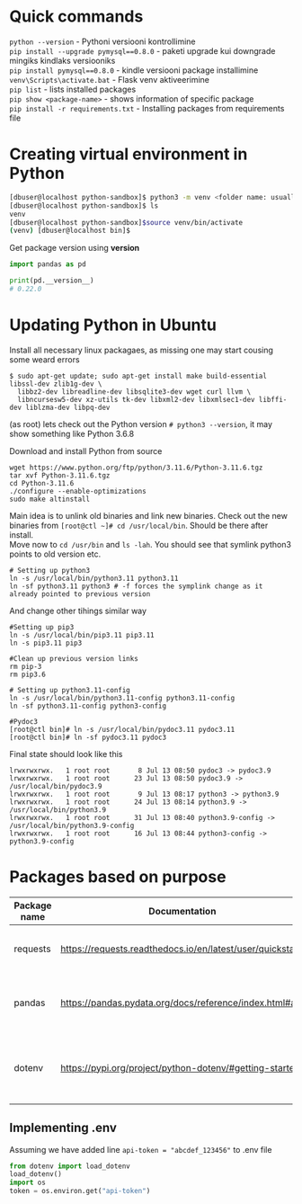 # Quick commands
```python --version``` - Pythoni versiooni kontrollimine  
```pip install --upgrade pymysql==0.8.0``` - paketi upgrade kui downgrade mingiks kindlaks versiooniks  
```pip install pymysql==0.8.0``` - kindle versiooni package installimine  
```venv\Scripts\activate.bat``` - Flask venv aktiveerimine  
```pip list``` - lists installed packages  
```pip show <package-name>``` - shows information of specific package  
```pip install -r requirements.txt``` - Installing packages from requirements file

# Creating virtual environment in Python
```bash
[dbuser@localhost python-sandbox]$ python3 -m venv <folder name: usually venv>
[dbuser@localhost python-sandbox]$ ls
venv
[dbuser@localhost python-sandbox]$source venv/bin/activate
(venv) [dbuser@localhost bin]$
```

Get package version using __version__
```python
import pandas as pd

print(pd.__version__)
# 0.22.0
```

# Updating Python in Ubuntu
Install all necessary linux packagaes, as missing one may start cousing some weard errors
```
$ sudo apt-get update; sudo apt-get install make build-essential libssl-dev zlib1g-dev \
  libbz2-dev libreadline-dev libsqlite3-dev wget curl llvm \
  libncursesw5-dev xz-utils tk-dev libxml2-dev libxmlsec1-dev libffi-dev liblzma-dev libpq-dev
```
(as root) lets check out the Python version `# python3 --version`, it may show something like Python 3.6.8

Download and install Python from source
```
wget https://www.python.org/ftp/python/3.11.6/Python-3.11.6.tgz
tar xvf Python-3.11.6.tgz
cd Python-3.11.6
./configure --enable-optimizations
sudo make altinstall
```
Main idea is to unlink old binaries and link new binaries. Check out the new binaries from `[root@ctl ~]# cd /usr/local/bin`. Should be there after install.  
Move now to `cd /usr/bin` and `ls -lah`. You should see that symlink python3 points to old version etc.  

```
# Setting up python3 
ln -s /usr/local/bin/python3.11 python3.11
ln -sf python3.11 python3 # -f forces the symplink change as it already pointed to previous version 
```
And change other tihings similar way
```
#Setting up pip3
ln -s /usr/local/bin/pip3.11 pip3.11
ln -s pip3.11 pip3

#Clean up previous version links
rm pip-3
rm pip3.6

# Setting up python3.11-config
ln -s /usr/local/bin/python3.11-config python3.11-config
ln -sf python3.11-config python3-config

#Pydoc3
[root@ctl bin]# ln -s /usr/local/bin/pydoc3.11 pydoc3.11
[root@ctl bin]# ln -sf pydoc3.11 pydoc3
```
Final state should look like this
```
lrwxrwxrwx.   1 root root       8 Jul 13 08:50 pydoc3 -> pydoc3.9
lrwxrwxrwx.   1 root root      23 Jul 13 08:50 pydoc3.9 -> /usr/local/bin/pydoc3.9
lrwxrwxrwx.   1 root root       9 Jul 13 08:17 python3 -> python3.9
lrwxrwxrwx.   1 root root      24 Jul 13 08:14 python3.9 -> /usr/local/bin/python3.9
lrwxrwxrwx.   1 root root      31 Jul 13 08:40 python3.9-config -> /usr/local/bin/python3.9-config
lrwxrwxrwx.   1 root root      16 Jul 13 08:44 python3-config -> python3.9-config
```

# Packages based on purpose
|Package name| Documentation  | Purpose  |  
|---|---|---|
| requests  | https://requests.readthedocs.io/en/latest/user/quickstart/  | API calls and processin libary  |  
| pandas    | https://pandas.pydata.org/docs/reference/index.html#api     | Pandas data frames and data manipulation package  | 
| dotenv    | https://pypi.org/project/python-dotenv/#getting-started     | Package to retrieve environment variables from .env file  | 

## Implementing .env
Assuming we have added line `api-token = "abcdef_123456"` to .env file  

```python
from dotenv import load_dotenv
load_dotenv()
import os
token = os.environ.get("api-token")
```
